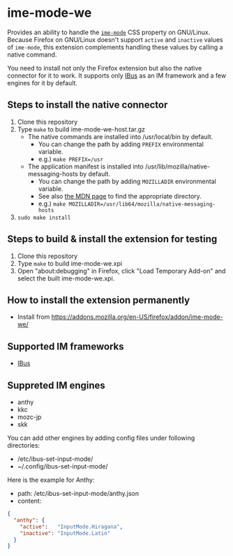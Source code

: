 # ime-mode-we

Provides an ability to handle the [`ime-mode`](https://developer.mozilla.org/en-US/docs/Web/CSS/ime-mode) CSS property on GNU/Linux. Because Firefox on GNU/Linux doesn't support `active` and `inactive` values of `ime-mode`, this extension complements handling these values by calling a native command.

You need to install not only the Firefox extension but also the native connector for it to work. It supports only [IBus](https://github.com/ibus) as an IM framework and a few engines for it by default.

## Steps to install the native connector

  1. Clone this repository
  2. Type `make` to build ime-mode-we-host.tar.gz
      * The native commands are installed into /usr/local/bin by default.
        * You can change the path by adding `PREFIX` environmental variable.
        * e.g.) `make PREFIX=/usr`
      * The application manifest is installed into /usr/lib/mozilla/native-messaging-hosts by default.
        * You can change the path by adding `MOZILLADIR` environmental variable.
        * See also [the MDN page](https://developer.mozilla.org/en-US/docs/Mozilla/Add-ons/WebExtensions/Native_manifests#Linux) to find the appropriate directory.
        * e.g.) `make MOZILLADIR=/usr/lib64/mozilla/native-messaging-hosts`
  3. `sudo make install`

  
## Steps to build & install the extension for testing

  1. Clone this repository
  2. Type `make` to build ime-mode-we.xpi
  3. Open "about:debugging" in Firefox, click "Load Temporary Add-on" and select the built ime-mode-we.xpi.
  
## How to install the extension permanently

  * Install from https://addons.mozilla.org/en-US/firefox/addon/ime-mode-we/

## Supported IM frameworks

  * [IBus](https://github.com/ibus)

## Suppreted IM engines

  * anthy
  * kkc
  * mozc-jp
  * skk
  
You can add other engines by adding config files under following directories:

  * /etc/ibus-set-input-mode/
  * ~/.config/ibus-set-input-mode/
  
Here is the example for Anthy:

  * path: /etc/ibus-set-input-mode/anthy.json
  * content:
```json
{
  "anthy": {
    "active":   "InputMode.Hiragana",
    "inactive": "InputMode.Latin"
  }
}
```

